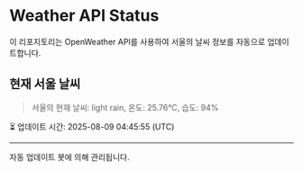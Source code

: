 
# Weather API Status

이 리포지토리는 OpenWeather API를 사용하여 서울의 날씨 정보를 자동으로 업데이트합니다.

## 현재 서울 날씨
> 서울의 현재 날씨: light rain, 온도: 25.76°C, 습도: 94%

⏳ 업데이트 시간: 2025-08-09 04:45:55 (UTC)

---
자동 업데이트 봇에 의해 관리됩니다.
